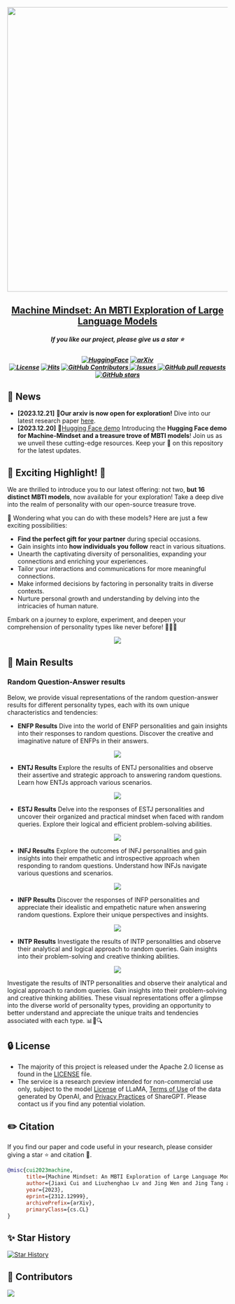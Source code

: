 <p align="center">
    <img src="https://raw.githubusercontent.com/PKU-YuanGroup/Machine-Mindset/main/images/logo.png" width="650" style="margin-bottom: 0.2;"/>
<p>
<h2 align="center"> <a href="https://arxiv.org/pdf/2312.12999.pdf">Machine Mindset: An MBTI Exploration of Large Language Models</a></h2>
<h5 align="center"> If you like our project, please give us a star ⭐  </h2>


<h5 align="center">


[![HuggingFace](https://img.shields.io/badge/🤗-Open%20In%20Spaces-blue.svg)](https://huggingface.co/FarReelAILab/Machine_Mindset_zh_INTP)
[![arXiv](https://img.shields.io/badge/Arxiv-2312.12999-b31b1b.svg?logo=arXiv)](https://arxiv.org/pdf/2312.12999.pdf) <br>
[![License](https://img.shields.io/badge/License-Apache%202.0-yellow)](https://github.com/PKU-YuanGroup/Machine-Mindset/blob/main/LICENSE) 
[![Hits](https://hits.seeyoufarm.com/api/count/incr/badge.svg?url=https%3A%2F%2Fgithub.com%2FPKU-YuanGroup%2FMachine-Mindset&count_bg=%2379C83D&title_bg=%23555555&icon=&icon_color=%23E7E7E7&title=Visitor&edge_flat=false)](https://hits.seeyoufarm.com)
      <a href="https://github.com/PKU-YuanGroup/Machine-Mindset/graphs/contributors">
        <img alt="GitHub Contributors" src="https://img.shields.io/github/contributors/PKU-YuanGroup/Machine-Mindset" />
      </a>
      <a href="https://github.com/PKU-YuanGroup/Machine-Mindset/issues">
        <img alt="Issues" src="https://img.shields.io/github/issues/PKU-YuanGroup/Machine-Mindset?color=0088ff" />
      </a>
      <a href="https://github.com/PKU-YuanGroup/Machine-Mindset/pulls">
        <img alt="GitHub pull requests" src="https://img.shields.io/github/issues-pr/PKU-YuanGroup/Machine-Mindset?color=0088ff" />
      </a>
      <a href="https://github.com/PKU-YuanGroup/Machine-Mindset/stargazers">
        <img alt="GitHub stars" src="https://img.shields.io/github/stars/PKU-YuanGroup/Machine-Mindset?color=ccf" />
      </a>
<br>

</h5>


## 📰 News

* **[2023.12.21]**  📑**Our arxiv is now open for exploration!** Dive into our latest research paper [here](https://arxiv.org/pdf/2312.12999.pdf).
* **[2023.12.20]**  🤗[Hugging Face demo](https://huggingface.co/FarReelAILab/Machine_Mindset_zh_INTP) Introducing the **Hugging Face demo for Machine-Mindset and a treasure trove of MBTI models**! Join us as we unveil these cutting-edge resources. Keep your 👀 on this repository for the latest updates.


## 🌟 Exciting Highlight! 🌟

We are thrilled to introduce you to our latest offering: not two, **but 16 distinct MBTI models**, now available for your exploration! Take a deep dive into the realm of personality with our open-source treasure trove.
 
🤔 Wondering what you can do with these models? Here are just a few exciting possibilities:

+ **Find the perfect gift for your partner** during special occasions.
+ Gain insights into **how individuals you follow** react in various situations.
+ Unearth the captivating diversity of personalities, expanding your connections and enriching your experiences.
+ Tailor your interactions and communications for more meaningful connections.
+ Make informed decisions by factoring in personality traits in diverse contexts.
+ Nurture personal growth and understanding by delving into the intricacies of human nature.

Embark on a journey to explore, experiment, and deepen your comprehension of personality types like never before! 🎉🧠🌈

<div align="center"><img src="https://raw.githubusercontent.com/PKU-YuanGroup/Machine-Mindset/main/images/arxiv_index.png" style="width=40%;"/></div>


## 🚀 Main Results

### Random Question-Answer results
Below, we provide visual representations of the random question-answer results for different personality types, each with its own unique characteristics and tendencies:

+ **ENFP Results** Dive into the world of ENFP personalities and gain insights into their responses to random questions. Discover the creative and imaginative nature of ENFPs in their answers.
<div align="center"><img src="https://raw.githubusercontent.com/PKU-YuanGroup/Machine-Mindset/main/images/ENFP_res.png" style="width=40%;"/></div>

+ **ENTJ Results** Explore the results of ENTJ personalities and observe their assertive and strategic approach to answering random questions. Learn how ENTJs approach various scenarios.
<div align="center"><img src="https://raw.githubusercontent.com/PKU-YuanGroup/Machine-Mindset/main/images/ENTJ_res.png" style="width=40%;"/></div>

+ **ESTJ Results** Delve into the responses of ESTJ personalities and uncover their organized and practical mindset when faced with random queries. Explore their logical and efficient problem-solving abilities.
<div align="center"><img src="https://raw.githubusercontent.com/PKU-YuanGroup/Machine-Mindset/main/images/ESTJ_res.png" style="width=40%;"/></div>

+ **INFJ Results** Explore the outcomes of INFJ personalities and gain insights into their empathetic and introspective approach when responding to random questions. Understand how INFJs navigate various questions and scenarios.
<div align="center"><img src="https://raw.githubusercontent.com/PKU-YuanGroup/Machine-Mindset/main/images/INFJ_res.png" style="width=40%;"/></div>

+ **INFP Results** Discover the responses of INFP personalities and appreciate their idealistic and empathetic nature when answering random questions. Explore their unique perspectives and insights.
<div align="center"><img src="https://raw.githubusercontent.com/PKU-YuanGroup/Machine-Mindset/main/images/INFP_res.png" style="width=40%;"/></div>

+ **INTP Results** Investigate the results of INTP personalities and observe their analytical and logical approach to random queries. Gain insights into their problem-solving and creative thinking abilities.
<div align="center"><img src="https://raw.githubusercontent.com/PKU-YuanGroup/Machine-Mindset/main/images/INTP_res.png" style="width=40%;"/></div>

Investigate the results of INTP personalities and observe their analytical and logical approach to random queries. Gain insights into their problem-solving and creative thinking abilities.
These visual representations offer a glimpse into the diverse world of personality types, providing an opportunity to better understand and appreciate the unique traits and tendencies associated with each type. 📊🧠🔍




## 🔒 License

* The majority of this project is released under the Apache 2.0 license as found in the [LICENSE](https://github.com/PKU-YuanGroup/Machine-Mindset/blob/main/LICENSE) file.
* The service is a research preview intended for non-commercial use only, subject to the model [License](https://github.com/facebookresearch/llama/blob/main/MODEL_CARD.md) of LLaMA, [Terms of Use](https://openai.com/policies/terms-of-use) of the data generated by OpenAI, and [Privacy Practices](https://chrome.google.com/webstore/detail/sharegpt-share-your-chatg/daiacboceoaocpibfodeljbdfacokfjb) of ShareGPT. Please contact us if you find any potential violation.

## ✏️ Citation

If you find our paper and code useful in your research, please consider giving a star :star: and citation :pencil:.

```BibTeX
@misc{cui2023machine,
      title={Machine Mindset: An MBTI Exploration of Large Language Models}, 
      author={Jiaxi Cui and Liuzhenghao Lv and Jing Wen and Jing Tang and YongHong Tian and Li Yuan},
      year={2023},
      eprint={2312.12999},
      archivePrefix={arXiv},
      primaryClass={cs.CL}
}
```


<!---->

## ✨ Star History

[![Star History](https://api.star-history.com/svg?repos=PKU-YuanGroup/Machine-Mindset&type=Date)](https://star-history.com/#PKU-YuanGroup/Machine-Mindset&Date)

## 🤝 Contributors

<a href="https://github.com/PKU-YuanGroup/Machine-Mindset/graphs/contributors">
  <img src="https://contrib.rocks/image?repo=PKU-YuanGroup/Machine-Mindset" />
</a>
